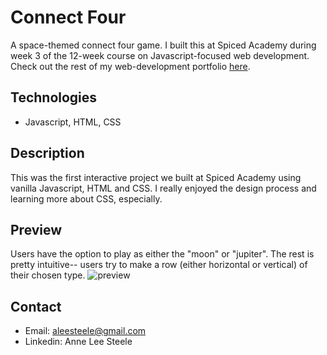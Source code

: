 # Connect Four
A space-themed connect four game. I built this at Spiced Academy during week 3 of the 12-week course on Javascript-focused web development. Check out the rest of my web-development portfolio [here](https://github.com/aleesteele/portfolio).

## Technologies
- Javascript, HTML, CSS

## Description
This was the first interactive project we built at Spiced Academy using vanilla Javascript, HTML and CSS. I really enjoyed the design process and learning more about CSS, especially.

## Preview
Users have the option to play as either the "moon" or "jupiter". The rest is pretty intuitive-- users try to make a row (either horizontal or vertical) of their chosen type.
![preview](https://github.com/aleesteele/connect-four/blob/master/preview.gif)

## Contact
- Email: aleesteele@gmail.com
- Linkedin: Anne Lee Steele
